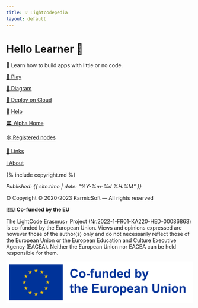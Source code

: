 ```yaml
---
title: 💡 Lightcodepedia
layout: default
---
```


# Hello Learner 👋

📖 Learn how to build apps with little or no code.

[🏀 Play](play.md)

[📐 Diagram](diagram.md)

[🚚 Deploy on Cloud](deploy.md)

[🛟 Help](help.md)

[🏛️ Alpha Home](https://lightcodepedia.org)

[🕸️ Registered nodes](nodes.md)

[🔗 Links](links.md)

[ℹ️ About](about.md)


{% include copyright.md %}

_Published: {{ site.time | date: "%Y-%m-%d %H:%M" }}_

© Copyright
© 2020-2023 KarmicSoft — All rights reserved

**🇪🇺 Co-funded by the EU**

The LightCode Erasmus+ Project (Nr.2022-1-FR01-KA220-HED-00086863) is co-funded by the European Union. Views and opinions expressed are however those of the author(s) only and do not necessarily reflect those of the European Union or the European Education and Culture Executive Agency (EACEA). Neither the European Union nor EACEA can be held responsible for them.

![EU Logo](images/EN_Co-fundedbytheEU_RGB_POS.png)

